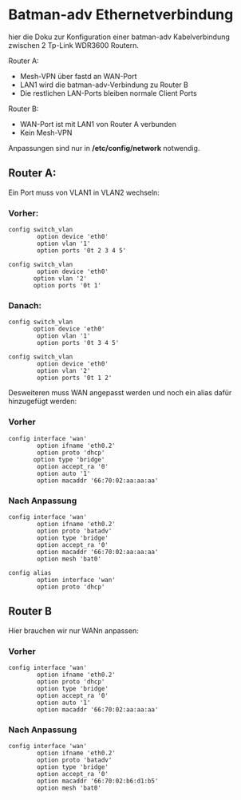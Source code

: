 # Batman-adv Ethernetverbindung

hier die Doku zur Konfiguration einer batman-adv Kabelverbindung
zwischen 2 Tp-Link WDR3600 Routern.

Router A:
 * Mesh-VPN über fastd an WAN-Port
 * LAN1 wird die batman-adv-Verbindung zu Router B
 * Die restlichen LAN-Ports bleiben normale Client Ports

Router B:
 * WAN-Port ist mit LAN1 von Router A verbunden
 * Kein Mesh-VPN

Anpassungen sind nur in **/etc/config/network** notwendig.


## Router A: 
Ein Port muss von VLAN1 in VLAN2 wechseln:
### Vorher:
`config switch_vlan`  
`        option device 'eth0'`  
`        option vlan '1'`  
`        option ports '0t 2 3 4 5'`  
` `   
`config switch_vlan`  
`        option device 'eth0'`  
`       option vlan '2'`  
`       option ports '0t 1'`  


### Danach:
`config switch_vlan`  
`       option device 'eth0'`  
`        option vlan '1'`  
`        option ports '0t 3 4 5'`  
` `  
`config switch_vlan`  
`        option device 'eth0'`  
`        option vlan '2'`  
`        option ports '0t 1 2'`  

Desweiteren muss WAN angepasst werden und noch ein alias dafür
hinzugefügt werden:

### Vorher
`config interface 'wan'`  
`        option ifname 'eth0.2'`  
`        option proto 'dhcp'`  
`       option type 'bridge'`  
`        option accept_ra '0'`  
`        option auto '1'`  
`        option macaddr '66:70:02:aa:aa:aa'`  

### Nach Anpassung
`config interface 'wan'`   
`        option ifname 'eth0.2'`  
`        option proto 'batadv'`  
`        option type 'bridge'`  
`        option accept_ra '0'`  
`        option macaddr '66:70:02:aa:aa:aa'`  
`        option mesh 'bat0'`  
` `   
`config alias`  
`        option interface 'wan'`  
`        option proto 'dhcp'`  

## Router B
Hier brauchen wir nur WANn anpassen:

### Vorher
`config interface 'wan'`  
`        option ifname 'eth0.2'`  
`        option proto 'dhcp'`  
`        option type 'bridge'`  
`        option accept_ra '0'`  
`        option auto '1'`  
`        option macaddr '66:70:02:aa:aa:aa'`  

### Nach Anpassung
`config interface 'wan'`  
`        option ifname 'eth0.2'`  
`        option proto 'batadv'`  
`        option type 'bridge'`  
`        option accept_ra '0'`  
`        option macaddr '66:70:02:b6:d1:b5'`  
`        option mesh 'bat0'`  


